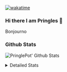 [![wakatime](https://wakatime.com/badge/user/abd317df-612e-44b4-8787-15db7b574b2f.svg)](https://wakatime.com/@abd317df-612e-44b4-8787-15db7b574b2f)
### Hi there I am Pringles 👋

Bonjourno

### Github Stats
![PringlePot' Github Stats](https://github-readme-stats.vercel.app/api?username=PringlePot&show_icons=true&theme=dark&count_private=true)

<details>
  <summary>Detailed Stats</summary>
    
<!--START_SECTION:waka-->
![Code Time](http://img.shields.io/badge/Code%20Time-407%20hrs%2045%20mins-blue)

![Profile Views](http://img.shields.io/badge/Profile%20Views-3-blue)

![Lines of code](https://img.shields.io/badge/From%20Hello%20World%20I%27ve%20Written-110%20Thousand%20lines%20of%20code-blue)

**🐱 My GitHub Data** 

> 🏆 86 Contributions in the Year 2022
 > 
> 📦 90.7 kB Used in GitHub's Storage 
 > 
> 💼 Opted to Hire
 > 
> 📜 9 Public Repositories 
 > 
> 🔑 11 Private Repositories  
 > 
**I'm an Early 🐤** 

```text
🌞 Morning    130 commits    ████░░░░░░░░░░░░░░░░░░░░░   18.01% 
🌆 Daytime    296 commits    ██████████░░░░░░░░░░░░░░░   41.0% 
🌃 Evening    296 commits    ██████████░░░░░░░░░░░░░░░   41.0% 
🌙 Night      0 commits      ░░░░░░░░░░░░░░░░░░░░░░░░░   0.0%

```
📅 **I'm Most Productive on Sunday** 

```text
Monday       132 commits    ████░░░░░░░░░░░░░░░░░░░░░   18.28% 
Tuesday      62 commits     ██░░░░░░░░░░░░░░░░░░░░░░░   8.59% 
Wednesday    76 commits     ██░░░░░░░░░░░░░░░░░░░░░░░   10.53% 
Thursday     94 commits     ███░░░░░░░░░░░░░░░░░░░░░░   13.02% 
Friday       49 commits     █░░░░░░░░░░░░░░░░░░░░░░░░   6.79% 
Saturday     135 commits    ████░░░░░░░░░░░░░░░░░░░░░   18.7% 
Sunday       174 commits    ██████░░░░░░░░░░░░░░░░░░░   24.1%

```


📊 **This Week I Spent My Time On** 

```text
⌚︎ Time Zone: Europe/Amsterdam

💬 Programming Languages: 
Go                       8 hrs 52 mins       ███████████░░░░░░░░░░░░░░   46.33% 
TypeScript               8 hrs 50 mins       ███████████░░░░░░░░░░░░░░   46.12% 
CSS                      59 mins             █░░░░░░░░░░░░░░░░░░░░░░░░   5.19% 
Docker                   13 mins             ░░░░░░░░░░░░░░░░░░░░░░░░░   1.17% 
Text                     4 mins              ░░░░░░░░░░░░░░░░░░░░░░░░░   0.37%

🔥 Editors: 
WebStorm                 9 hrs 54 mins       █████████████░░░░░░░░░░░░   51.7% 
GoLand                   9 hrs 15 mins       ████████████░░░░░░░░░░░░░   48.3%

🐱‍💻 Projects: 
Frontend                 9 hrs 54 mins       █████████████░░░░░░░░░░░░   51.7% 
Backend                  8 hrs 46 mins       ███████████░░░░░░░░░░░░░░   45.8% 
Viewer                   18 mins             ░░░░░░░░░░░░░░░░░░░░░░░░░   1.58% 
gofiber-bug              9 mins              ░░░░░░░░░░░░░░░░░░░░░░░░░   0.87% 
Unknown Project          0 secs              ░░░░░░░░░░░░░░░░░░░░░░░░░   0.05%

💻 Operating System: 
Windows                  19 hrs 10 mins      █████████████████████████   100.0%

```

**I Mostly Code in Java** 

```text
Java                     7 repos             ███████████░░░░░░░░░░░░░░   43.75% 
JavaScript               2 repos             ███░░░░░░░░░░░░░░░░░░░░░░   12.5% 
TypeScript               2 repos             ███░░░░░░░░░░░░░░░░░░░░░░   12.5% 
Python                   1 repo              █░░░░░░░░░░░░░░░░░░░░░░░░   6.25% 
Kotlin                   1 repo              █░░░░░░░░░░░░░░░░░░░░░░░░   6.25%

```


**Timeline**

![Chart not found](https://raw.githubusercontent.com/PringlePot/PringlePot/main/charts/bar_graph.png) 


 Last Updated on 14/02/2022 00:41:29 UTC
<!--END_SECTION:waka-->

</details>
